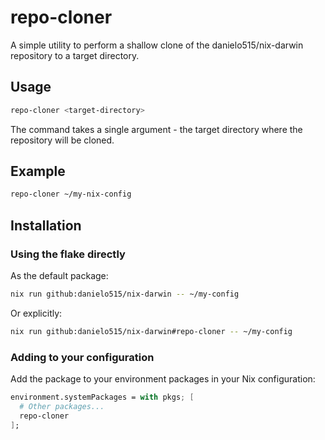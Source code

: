 # repo-cloner

A simple utility to perform a shallow clone of the danielo515/nix-darwin repository to a target directory.

## Usage

```bash
repo-cloner <target-directory>
```

The command takes a single argument - the target directory where the repository will be cloned.

## Example

```bash
repo-cloner ~/my-nix-config
```

## Installation

### Using the flake directly

As the default package:
```bash
nix run github:danielo515/nix-darwin -- ~/my-config
```

Or explicitly:
```bash
nix run github:danielo515/nix-darwin#repo-cloner -- ~/my-config
```

### Adding to your configuration

Add the package to your environment packages in your Nix configuration:

```nix
environment.systemPackages = with pkgs; [
  # Other packages...
  repo-cloner
];
